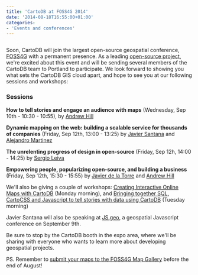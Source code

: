 ```yaml
---
title: 'CartoDB at FOSS4G 2014'
date: '2014-08-18T16:55:00+01:00'
categories:
- 'Events and conferences'
---
```



<div class="wrap"><p class="wrap-border"><a href="https://2014.foss4g.org"><img src="http://i.imgur.com/ZT0nRIb.png" alt=""></a></p></div>

Soon, CartoDB will join the largest open-source geospatial conference, [FOSS4G](https://2014.foss4g.org") with a permanent presence. As a leading [open-source project](https://github.com/CartoDB/cartodb), we're excited about this event and will be sending several members of the CartoDB team to Portland to participate. We look forward to showing you what sets the CartoDB GIS cloud apart, and hope to see you at our following sessions and workshops: 

### Sessions

**How to tell stories and engage an audience with maps** (Wednesday, Sep 10th - 10:30 - 10:55), by [Andrew Hill](https://andrew.cartodb.com/)

**Dynamic mapping on the web: building a scalable service for thousands of companies** (Friday, Sep 12th, 13:00 - 13:25) by [Javier Santana](https://javi.cartodb.com/) and [Alejandro Martinez](https://zenitram.cartodb.com/)

**The unrelenting progress of design in open-source** (Friday, Sep 12h, 14:00 - 14:25) by [Sergio Leiva](https://saleiva.cartodb.com/)

**Empowering people, popularizing open-source, and building a business** (Friday, Sep 12th, 15:30 - 15:55) by [Javier de la Torre](https://jatorre-cloud.cartodb.com/) and [Andrew Hill](https://andrew.cartodb.com/)


We'll also be giving a couple of workshops: [Creating Interactive Online Maps with CartoDB](https://2014.foss4g.org/schedule/workshops/#wshop-content-577) (Monday morning), and [Bringing together SQL, CartoCSS and Javascript to tell stories with data using CartoDB](https://2014.foss4g.org/schedule/workshops/#wshop-content-597) (Tuesday morning)

Javier Santana will also be speaking at [JS.geo](http://jsgeo.com/), a geospatial Javascript conference on September 9th.

Be sure to stop by the CartoDB  booth in the expo area, where we'll be sharing with everyone who wants to learn more about developing geospatial projects.

PS. Remember to [submit your maps to the FOSS4G Map Gallery](http://blog.cartodb.com/submit-your-maps-to-the-foss4g-map-gallery/) before the end of August!

